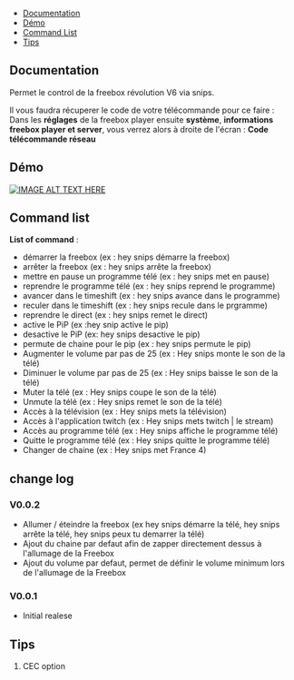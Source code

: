 - [Documentation](#Documentation)
- [Démo](#Démo)
- [Command List](#Command)
- [Tips](#Tips)


## Documentation

Permet le control de la freebox révolution V6 via snips.

Il vous faudra récuperer le code de votre télécommande pour ce faire :
Dans les **réglages** de la freebox player ensuite **système**, **informations freebox player et server**, vous verrez alors à droite de l'écran : **Code télécommande réseau**

## Démo

[![IMAGE ALT TEXT HERE](http://img.youtube.com/vi/ntSlGBUQ0c0/0.jpg)](https://youtu.be/ntSlGBUQ0c0)


## Command list

**List of command** :
* démarrer la freebox (ex : hey snips démarre la freebox)
* arrêter la freebox (ex : hey snips arrête la freebox)
* mettre en pause un programme télé (ex : hey snips met en pause)
* reprendre le programme télé (ex : hey snips reprend le programme)
* avancer dans le timeshift (ex : hey snips avance dans le programme)
* reculer dans le timeshift (ex : hey snips recule dans le prgramme)
* reprendre le direct (ex : hey snips remet le direct)
* active le PiP (ex :hey snip active le pip)
* desactive le PiP (ex: hey snips desactive le pip)
* permute de chaine pour le pip (ex : hey snips permute le pip)
* Augmenter le volume par pas de 25 (ex : Hey snips monte le son de la télé)
* Diminuer le volume par pas de 25 (ex : Hey snips baisse le son de la télé)
* Muter la télé (ex : Hey snips coupe le son de la télé)
* Unmute la télé (ex : Hey snips remet le son de la télé)
* Accès à la télévision (ex : Hey snips mets la télévision)
* Accès à l'application twitch (ex : Hey snips mets twitch | le stream)
* Accès au programme télé (ex : Hey snips affiche le programme télé)
* Quitte le programme télé (ex : Hey snips quitte le programme télé)
* Changer de chaine (ex : Hey snips met France 4)

## change log

### V0.0.2

-   Allumer / éteindre la freebox (ex hey snips démarre la télé, hey snips arrête la télé, hey snips peux tu demarrer la télé)
-   Ajout du chaine par defaut afin de zapper directement dessus à l'allumage de la Freebox
-   Ajout du volume par defaut, permet de définir le volume minimum lors de l'allumage de la Freebox

### V0.0.1
-   Initial realese

## Tips

1. CEC option
